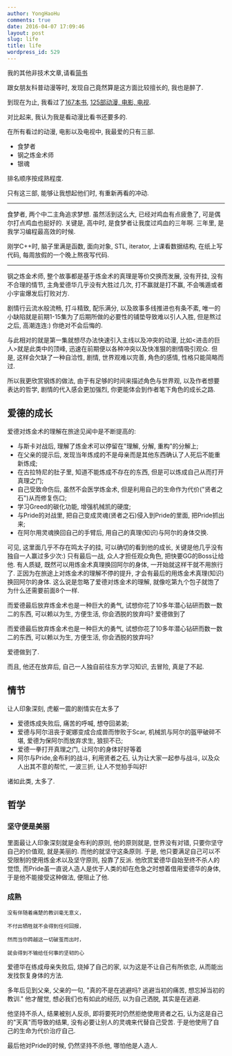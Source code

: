 ```yaml
---
author: YongHaoHu
comments: true
date: 2016-04-07 17:09:46
layout: post
slug: life
title: life
wordpress_id: 529
---
```


 我的其他非技术文章,请看[简书](https://www.jianshu.com/u/581e3220be07)

跟女朋友科普动漫等时, 发现自己竟然算是这方面比较擅长的, 我也是醉了.

到现在为止, 我看过了[167本书](https://book.douban.com/people/56688445/collect), [125部动漫, 电影, 电视](https://movie.douban.com/people/56688445/collect).

对比起来, 我认为我是看动漫比看书还要多的.

在所有看过的动漫, 电影以及电视中, 我最爱的只有三部.

* 食梦者
* 钢之炼金术师
* 银魂

排名顺序按成熟程度.

只有这三部, 能够让我想起他们时, 有重新再看的冲动.

---

食梦者, 两个中二主角追求梦想. 虽然活到这么大, 已经对鸡血有点疲惫了, 可是偶尔打点鸡血也挺好的.
关键是, 高中时, 是食梦者让我度过鸡血的三年啊. 三年里, 是我学习编程最高效的时候.

刚学C++时, 脑子里满是函数, 面向对象, STL, iterator, 上课看数据结构, 在纸上写代码, 每周放假的一个晚上熬夜写代码.

---

钢之炼金术师, 整个故事都是基于炼金术的真理是等价交换而发展, 没有开挂, 没有不合理的情节, 主角爱德华几乎没有大胜过几次, 打不赢就是打不赢, 不会嘴遁或者小宇宙爆发后打败对方.

剧情行云流水般流畅, 打斗精致, 配乐满分, 以及故事多线推进也有条不紊, 唯一的小缺陷就是前期1-15集为了后期所做的必要性的铺垫导致难以引人入胜, 但是熬过之后, 高潮连连:) 你绝对不会后悔的.

与此相对的就是第一集就想尽办法快速引入主线以及冲突的动漫, 比如<进击的巨人>就是此类中的顶峰, 迅速在前期便以各种冲突以及快准狠的剧情吸引观众. 但是, 这样会欠缺了一种自洽性, 剧情, 世界观难以完善, 角色的感情, 性格只能简略而过.

所以我更欣赏钢炼的做法, 由于有足够的时间来描述角色与世界观, 以及作者想要表达的哲学,
剧情的代入感会更加强烈, 你更能体会到作者笔下角色的成长之路.

## 爱德的成长

爱德对炼金术的理解在旅途见闻中是不断提高的:

* 与斯卡对战后, 理解了炼金术可以停留在"理解, 分解, 重构"的分解上;
* 在父亲的提示后, 发现当年炼成的不是母亲而是其他东西确认了人死后不能重新炼成;
* 在古拉特尼的肚子里, 知道不能炼成不存在的东西, 但是可以炼成自己从而打开真理之门;
* 自己受致命伤后, 虽然不会医学炼金术, 但是利用自己的生命作为代价("贤者之石")从而修复伤口;
* 学习Greed的碳化功能, 增强机械凯的硬度;
* 与Pride的对战里, 把自己变成灵魂(贤者之石)侵入到Pride的里面, 把Pride抓出来;
* 在阿尔用灵魂换回自己的手臂后, 用自己的真理(知识)与阿尔的身体交换.

可见, 这里面几乎不存在鸣太子的挂, 可以确切的看到他的成长, 关键是他几乎没有独自一人赢过多少次:)
只有最后一战, 众人才担任观众角色, 把快要GG的Boss让给他.
有人质疑, 既然可以用炼金术真理换回阿尔的身体, 一开始就这样干就不用旅行了.
正因为在旅途上对炼金术的理解不停的提升, 才会有最后的用炼金术真理(知识)换回阿尔的身体. 这么说是忽略了爱德对炼金术的理解, 就像吃第九个包子就饱了为什么还需要前面8个一样.

而爱德最后放弃炼金术也是一种巨大的勇气, 试想你花了10多年潜心钻研而数一数二的东西, 可以赖以为生, 
方便生活, 你会洒脱的放弃吗?
爱德做到了

而爱德最后放弃炼金术也是一种巨大的勇气, 试想你花了10多年潜心钻研而数一数二的东西, 可以赖以为生, 
方便生活, 你会洒脱的放弃吗?

爱德做到了.

而且, 他还在放弃后, 自己一人独自前往东方学习知识, 去冒险, 真是了不起.



## 情节

让人印象深刻, 虎躯一震的剧情实在太多了

* 爱德炼成失败后, 痛苦的呼喊, 想夺回弟弟;
* 爱德与阿尔沮丧于妮娜变成合成兽而惨败于Scar, 机械凯与阿尔的盔甲破碎不堪, 爱德为保阿尔而放弃求生, 狼狈不已;
* 爱德一拳打开真理之门, 让阿尔的身体好好等着
* 阿尔与Pride,金布利的战斗, 利用贤者之石, 认为让大家一起参与战斗, 以及众人出其不意的帮忙, 一波三折, 让人不觉拍手叫好!

诸如此类, 太多了.

## 哲学

### 坚守便是美丽

里面最让人印象深刻就是金布利的原则, 他的原则就是, 世界没有对错, 只要你坚守自己的价值观, 
就是美丽的. 而他的就坚守这条原则.
于是, 他只要满足自己可以不受限制的使用炼金术以及坚守原则, 投靠了反派.
他欣赏爱德华自始至终不杀人的觉悟, 而Pride虽一直说人造人是优于人类的却在危急之时想着借用爱德华的身体,
于是他不能接受这种做法, 便阻止了他.

### 成熟

```
没有伴随着痛楚的教训毫无意义，

不付出牺牲就不会得到任何回报，

然而当你跨越这一切破茧而出时，

就会得到不输给任何事的坚韧的心
```

爱德华在练成母亲失败后, 烧掉了自己的家, 以为这是不让自己有所依恋, 从而能出发找恢复身体的方法.

多年后见到父亲, 父亲的一句, "真的不是在逃避吗? 逃避当初的痛苦, 想忘掉当初的教训."
他才醒觉, 想必我们也有如此的经历, 以为自己洒脱, 其实是在逃避.

他坚持不杀人, 结果被别人反杀, 即将要死时仍然拒绝使用贤者之石, 认为这是自己的"天真"而导致的结果,
没有必要让别人的灵魂来代替自己受苦. 于是他使用了自己的生命为代价治疗自己.

最后他对Pride的时候, 仍然坚持不杀他, 哪怕他是人造人.


